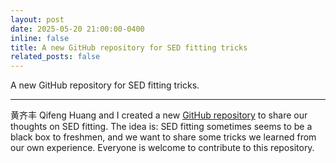 ```yaml
---
layout: post
date: 2025-05-20 21:00:00-0400
inline: false
title: A new GitHub repository for SED fitting tricks
related_posts: false
---
```



A new GitHub repository for SED fitting tricks.

---

黄齐丰 Qifeng Huang and I created a new [GitHub repository](https://github.com/Abrygzy/sed_fitting_tricks) to share our thoughts on SED fitting.
The idea is: SED fitting sometimes seems to be a black box to freshmen, and we want to share some tricks we learned from our own experience.
Everyone is welcome to contribute to this repository.
